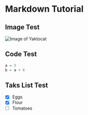 # Markdown Tutorial
## Image Test
![Image of Yaktocat](https://octodex.github.com/images/yaktocat.png)
## Code Test
``` python
a = 3
b = a + 6
```
## Taks List Test
- [x] Eggs
- [x] Flour
- [ ] Tomatoes
